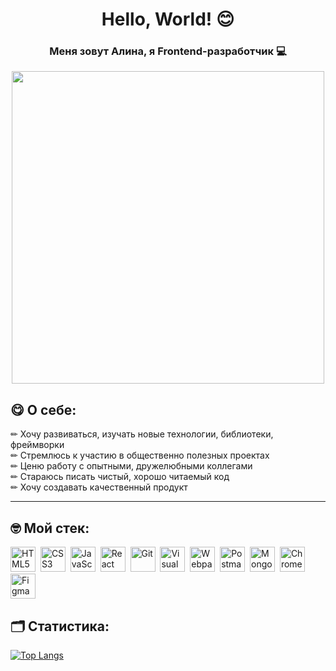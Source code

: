 <div id="header" align="center">
  <h1>Hello, World! 😊</h1>
  <h3>Меня зовут Алина, я Frontend-разработчик 💻</h3>
  <img src="https://media.giphy.com/media/v1.Y2lkPTc5MGI3NjExMjJ1ajBieWp6MTF1OGU0OWR0aWY3cThuY292ZjdvaGttN3Exc3I0OCZlcD12MV9pbnRlcm5hbF9naWZfYnlfaWQmY3Q9Zw/dNgK7Ws7y176U/giphy.gif" width="500" /> 
</div>

## 😋 О себе:

<div>✏ Хочу развиваться, изучать новые технологии, библиотеки, фреймворки</div>
<div>✏ Стремлюсь к участию в общественно полезных проектах</div>
<div>✏ Ценю работу с опытными, дружелюбными коллегами</div>
<div>✏ Стараюсь писать чистый, хорошо читаемый код</div>
<div>✏ Хочу создавать качественный продукт</div>

---

## 🤓 Мой стек:
<div>
  <img src="icons/html5/html5-original.svg" title="HTML5" alt="HTML5" width="40" height="40"/>&nbsp;
  <img src="icons/css3/css3-original.svg" title="CSS3" alt="CSS3" width="40" height="40"/>&nbsp;
  <img src="icons/javascript/javascript-original.svg" title="JavaScript" alt="JavaScript" width="40" height="40"/>&nbsp;
  <img src="icons/react/react-original-wordmark.svg" title="React" alt="React" width="40" height="40"/>&nbsp;
  <img src="icons/git/git-original.svg" title="Git" alt="Git" width="40" height="40"/>&nbsp;
  <img src="icons/visualstudio/visualstudio-original.svg" title="Visual Studio Code" alt="Visual Studio Code" width="40" height="40"/>&nbsp;
  <img src="icons/webpack/webpack-original.svg" title="Webpack" alt="Webpack" width="40" height="40"/>&nbsp;
  <img src="icons/postman/postman-original.svg" title="Postman" alt="Postman" width="40" height="40"/>&nbsp;
  <img src="icons/mongodb/mongodb-original.svg" title="MongoDB" alt="MongoDB" width="40" height="40"/>&nbsp;
  <img src="[icons/chrome/chrome-original.svg](https://github.com/devicons/devicon/blob/master/icons/chrome/chrome-original.svg)" title="Chrome" alt="Chrome" width="40" height="40"/>&nbsp;
  <img src="icons/figma/figma-original.svg" title="Figma" alt="Figma" width="40" height="40"/>
</div>

## 🗂 Статистика:

[![Top Langs](https://github-readme-stats.vercel.app/api/top-langs/?username=Ms-Alina&layout=compact&custom_title=Наиболее%20часто%20используемые%20языки&card_width=500&theme=swift)](https://github.com/anuraghazra/github-readme-stats)




<!--
### Hi there 👋
**Ms-Alina/Ms-Alina** is a ✨ _special_ ✨ repository because its `README.md` (this file) appears on your GitHub profile.

Here are some ideas to get you started:

- 🔭 I’m currently working on ...
- 🌱 I’m currently learning ...
- 👯 I’m looking to collaborate on ...
- 🤔 I’m looking for help with ...
- 💬 Ask me about ...
- 📫 How to reach me: ...
- 😄 Pronouns: ...
- ⚡ Fun fact: ...
-->
